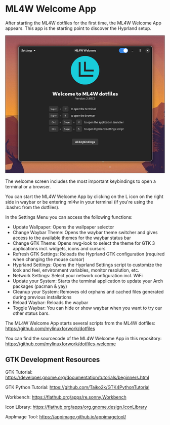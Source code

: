 # ML4W Welcome App

After starting the ML4W dotfiles for the first time, the ML4W Welcome App appears. This app is the starting point to discover the Hyprland setup.

<img src="screenshots/screenshot-welcome.app.png" />

The welcome screen includes the most important keybindings to open a terminal or a browser.

You can start the ML4W Welcome App by clicking on the L icon on the right side in waybar or be entering ml4w in your terminal (if you're using the .bashrc from the dotfiles).

In the Settings Menu you can access the following functions:

- Update Wallpaper: Opens the wallpaper selector
- Change Waybar Theme: Opens the waybar theme switcher and gives access to the available themes for the waybar status bar
- Change GTK Theme: Opens nwg-look to select the theme for GTK 3 applications incl. widgets, icons and cursors
- Refresh GTK Settings: Reloads the Hyprland GTK configuration (required when changing the mouse cursor)
- Hyprland Settings: Opens the Hyprland Settings script to customize the look and feel, environment variables, monitor resolution, etc.
- Network Settings: Select your network configuration incl. WiFi
- Update your System: Starts the terminal application to update your Arch packages (pacman & yay)
- Cleanup your System: Removes old orphans and cached files generated during previous installations
- Reload Waybar: Reloads the waybar
- Toggle Waybar: You can hide or show waybar when you want to try our other status bars.

The ML4W Welcome App starts several scripts from the ML4W dotfiles:
https://github.com/mylinuxforwork/dotfiles

You can find the sourcecode of the ML4W Welcome App in this repository:
https://github.com/mylinuxforwork/dotfiles-welcome

## GTK Development Resources 

GTK Tutorial:
https://developer.gnome.org/documentation/tutorials/beginners.html

GTK Python Tutorial: 
https://github.com/Taiko2k/GTK4PythonTutorial

Workbench:
https://flathub.org/apps/re.sonny.Workbench

Icon Library:
https://flathub.org/apps/org.gnome.design.IconLibrary

AppImage Tool:
https://appimage.github.io/appimagetool/

